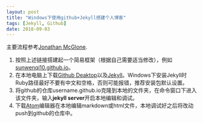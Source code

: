 ```yaml
---
layout: post
title: "Windows下使用github+Jekyll搭建个人博客"
tags: [Jekyll, Github]
date: 2018-09-03
---
```


主要流程参考[Jonathan McGlone](http://jmcglone.com/guides/github-pages/).
1. 按照上述链接搭建起一个简易框架（根据自己需要适当修改），例如[sunwenqi10.github.io](https://github.com/sunwenqi10/sunwenqi10.github.io)。
2. 在本地电脑上下载[Github Deaktop](https://desktop.github.com/)以及[Jekyll](https://jekyllrb.com/docs/installation/)。Windows下安装Jekyll时Ruby路径最好不要有中文和空格，否则可能报错，推荐安装包默认设置。
3. 将github的仓库username.github.io克隆到本地的文件夹，在命令窗口下进入该文件夹，输入**jekyll server**开启本地编辑和调试。
4. 下载[Atom](https://atom.io/)编辑器在本地编辑markdown或html文件，本地调试好之后将改动push到github的仓库中。
